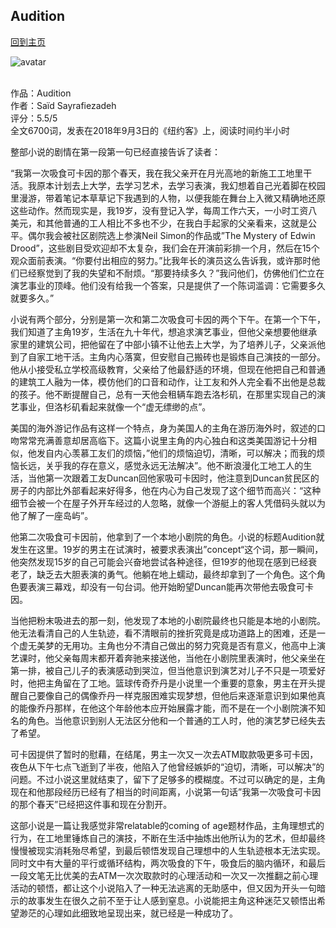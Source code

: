 ## Audition
[回到主页](https://boheme130.github.io/Fiction.git.io/)

![avatar](https://media.newyorker.com/photos/5ff74dd3ca8142b226b81b5f/2:1/w_2007,h_1003,c_limit/210118_r37730_rd.jpg)
<br>
<br>


作品：Audition <br>
作者：Saïd Sayrafiezadeh <br>
评分：5.5/5 <br>
全文6700词，发表在2018年9月3日的《纽约客》上，阅读时间约半小时 <br>

整部小说的剧情在第一段第一句已经直接告诉了读者：

“我第一次吸食可卡因的那个春天，我在我父亲开在月光高地的新施工工地里干活。我原本计划去上大学，去学习艺术，去学习表演，我幻想着自己光着脚在校园里漫游，带着笔记本草草记下我遇到的人物，以便我能在舞台上入微又精确地还原这些动作。然而现实是，我19岁，没有登记入学，每周工作六天，一小时工资八美元，和其他普通的工人相比不多也不少，在我白手起家的父亲看来，这就是公平。偶尔我会被社区剧院选上参演Neil Simon的作品或”The Mystery of Edwin Drood”，这些剧目受欢迎却不太复杂，我们会在开演前彩排一个月，然后在15个观众面前表演。“你要付出相应的努力。”比我年长的演员这么告诉我，或许那时他们已经察觉到了我的失望和不耐烦。“那要持续多久？”我问他们，仿佛他们伫立在演艺事业的顶峰。他们没有给我一个答案，只是提供了一个陈词滥调：它需要多久就要多久。”

小说有两个部分，分别是第一次和第二次吸食可卡因的两个下午。在第一个下午，我们知道了主角19岁，生活在九十年代，想追求演艺事业，但他父亲想要他继承家里的建筑公司，把他留在了中部小镇不让他去上大学，为了培养儿子，父亲派他到了自家工地干活。主角内心落寞，但安慰自己搬砖也是锻炼自己演技的一部分。他从小接受私立学校高级教育，父亲给了他最舒适的环境，但现在他把自己和普通的建筑工人融为一体，模仿他们的口音和动作，让工友和外人完全看不出他是总裁的孩子。他不断提醒自己，总有一天他会租辆车跑去洛杉矶，在那里实现自己的演艺事业，但洛杉矶看起来就像一个“虚无缥缈的点”。

美国的海外游记作品有这样一个特点，身为美国人的主角在游历海外时，叙述的口吻常常充满善意却居高临下。这篇小说里主角的内心独白和这类美国游记十分相似，他发自内心羡慕工友们的烦恼，”他们的烦恼迫切，清晰，可以解决；而我的烦恼长远，关乎我的存在意义，感觉永远无法解决”。他不断浪漫化工地工人的生活，当他第一次跟着工友Duncan回他家吸可卡因时，他注意到Duncan贫民区的房子的内部比外部看起来好得多，他在内心为自己发现了这个细节而高兴：“这种细节会被一个在屋子外开车经过的人忽略，就像一个游艇上的客人凭借码头就以为他了解了一座岛屿”。

他第二次吸食可卡因前，他拿到了一个本地小剧院的角色。小说的标题Audition就发生在这里。19岁的男主在试演时，被要求表演出”concept“这个词，那一瞬间，他突然发现15岁的自己可能会兴奋地尝试各种途径，但19岁的他现在感到已经衰老了，缺乏去大胆表演的勇气。他躺在地上蠕动，最终却拿到了一个角色。这个角色要表演三幕戏，却没有一句台词。他开始盼望Duncan能再次带他去吸食可卡因。

当他把粉末吸进去的那一刻，他发现了本地的小剧院最终也只能是本地的小剧院。他无法看清自己的人生轨迹，看不清眼前的挫折究竟是成功道路上的困难，还是一个虚无美梦的无用功。主角也分不清自己做出的努力究竟是否有意义，他高中上演艺课时，他父亲每周末都开着奔驰来接送他，当他在小剧院里表演时，他父亲坐在第一排，被自己儿子的表演感动到哭泣，但当他意识到演艺对儿子不只是一项爱好时，他把主角留在了工地。篮球传奇乔丹是小说里一个重要的意象，男主在开头提醒自己要像自己的偶像乔丹一样克服困难实现梦想，但他后来逐渐意识到如果他真的能像乔丹那样，在他这个年龄他本应开始展露才能，而不是在一个小剧院演不知名的角色。当他意识到别人无法区分他和一个普通的工人时，他的演艺梦已经失去了希望。

可卡因提供了暂时的慰藉，在结尾，男主一次又一次去ATM取款吸更多可卡因，夜色从下午七点飞逝到了半夜，他陷入了他曾经嫉妒的“迫切，清晰，可以解决”的问题。不过小说这里就结束了，留下了足够多的模糊度。不过可以确定的是，主角现在和他那段经历已经有了相当的时间距离，小说第一句话”我第一次吸食可卡因的那个春天”已经把这件事和现在分割开。

这部小说是一篇让我感觉非常relatable的coming of age题材作品，主角理想式的行为，在工地里锤炼自己的演技，不断在生活中抽炼出他所认为的艺术，但却最终慢慢被现实消耗殆尽希望，到最后顿悟发现自己理想中的人生轨迹根本无法实现。同时文中有大量的平行或循环结构，两次吸食的下午，吸食后的脑内循环，和最后一段文笔无比优美的去ATM一次次取款时的心理活动和一次又一次推翻之前心理活动的顿悟，都让这个小说陷入了一种无法逃离的无助感中，但又因为开头一句暗示的故事发生在很久之前不至于让人感到窒息。小说能把主角这种迷茫又顿悟出希望渺茫的心理如此细致地呈现出来，就已经是一种成功了。
